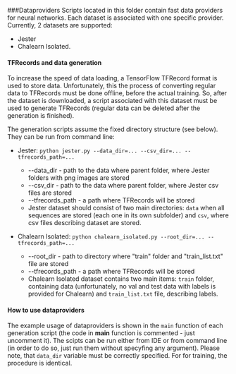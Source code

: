 ###Dataproviders
Scripts located in this folder contain fast data providers for neural networks. Each dataset is 
associated with one specific provider. Currently, 2 datasets are supported:
- Jester
- Chalearn Isolated.

#### TFRecords and data generation
To increase the speed of data loading, a TensorFlow TFRecord format is used to store data. 
Unfortunately, this the process of converting regular data to TFRecords must be done offline,
before the actual training. So, after the dataset is downloaded, a script associated with this 
dataset must be used to generate TFRecords (regular data can be deleted after the generation is finished).

The generation scripts assume the fixed directory structure (see below).
They can be run from command line:

- Jester: `python jester.py --data_dir=... --csv_dir=... --tfrecords_path=...`
    - --data_dir - path to the data where parent folder, where Jester folders with png images are stored
    - --csv_dir - path to the data where parent folder, where Jester csv files are stored
    - --tfrecords_path - a path where TFRecords will be stored
    - Jester dataset should consist of two main directories: `data` when all sequences are stored (each one in its own subfolder) and `csv`, where
      csv files describing dataset are stored. 
      
- Chalearn Isolated: `python chalearn_isolated.py --root_dir=... --tfrecords_path=...`
    - --root_dir - path to directory where "train" folder and "train_list.txt" file are stored
    - --tfrecords_path - a path where TFRecords will be stored
    - Chalearn Isolated dataset contains two main items: `train` folder, containing data (unfortunately, 
      no val and test data with labels is provided for Chalearn) and `train_list.txt` file, describing labels. 
      
#### How to use dataproviders
The example usage of dataproviders is shown in the `main` function of each generation script (the code in __main__ function is commented - just uncomment it). The scipts can be run either from IDE or
from command line (in order to do so, just run them without specyfing any argument). Please note, that `data_dir` variable must be correctly specified.
For for training, the procedure is identical. 